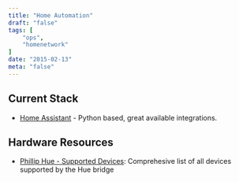 ```yaml
---
title: "Home Automation"
draft: "false"
tags: [
    "ops",
    "homenetwork"
]
date: "2015-02-13"
meta: "false"
---
```


## Current Stack

- [Home Assistant](https://www.home-assistant.io/) - Python based, great available integrations.

## Hardware Resources

- [Phillip Hue - Supported Devices](https://iconnecthue.com/supported-devices/): Comprehesive list of all devices supported by the Hue bridge
